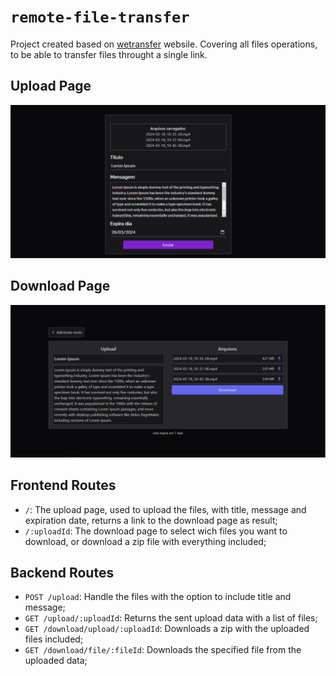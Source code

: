 # `remote-file-transfer`

Project created based on [wetransfer](https://wetransfer.com/) websile. Covering all files operations, to be able to transfer files throught a single link.

## Upload Page

![Download Page](./.github/images/upload-page.png)

## Download Page

![Upload Page](./.github/images/download-page.png)

## Frontend Routes

- `/`: The upload page, used to upload the files, with title, message and expiration date, returns a link to the download page as result;
- `/:uploadId`: The download page to select wich files you want to download, or download a zip file with everything included;

## Backend Routes

- `POST /upload`: Handle the files with the option to include title and message;
- `GET /upload/:uploadId`: Returns the sent upload data with a list of files;
- `GET /download/upload/:uploadId`: Downloads a zip with the uploaded files included;
- `GET /download/file/:fileId`: Downloads the specified file from the uploaded data;
